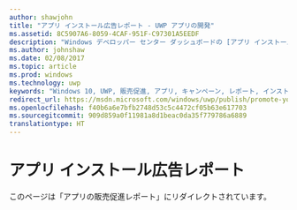 ```yaml
---
author: shawjohn
title: "アプリ インストール広告レポート - UWP アプリの開発"
ms.assetid: 8C5907A6-8059-4CAF-951F-C97301A5EEDF
description: "Windows デベロッパー センター ダッシュボードの [アプリ インストール広告] レポートでは、アプリ プロモーション広告キャンペーンの実施状況を確認できます。"
ms.author: johnshaw
ms.date: 02/08/2017
ms.topic: article
ms.prod: windows
ms.technology: uwp
keywords: "Windows 10, UWP, 販売促進, アプリ, キャンペーン, レポート, インストール"
redirect_url: https://msdn.microsoft.com/windows/uwp/publish/promote-your-app-report
ms.openlocfilehash: f40b6a6e7bfb2748d53c5c4472cf05b63e617703
ms.sourcegitcommit: 909d859a0f11981a8d1beac0da35f779786a6889
translationtype: HT
---
```

# <a name="app-install-ads-report"></a>アプリ インストール広告レポート
 
このページは「アプリの販売促進レポート」にリダイレクトされています。
 
